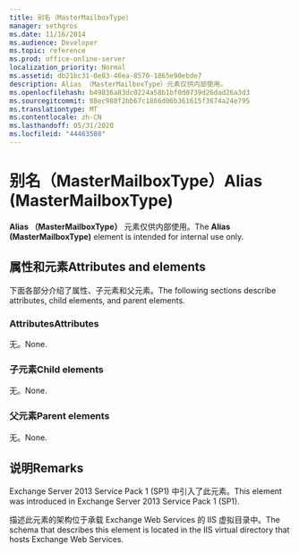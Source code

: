 ```yaml
---
title: 别名（MasterMailboxType）
manager: sethgros
ms.date: 11/16/2014
ms.audience: Developer
ms.topic: reference
ms.prod: office-online-server
localization_priority: Normal
ms.assetid: db21bc31-0e83-46ea-8570-1865e90ebde7
description: Alias （MasterMailboxType）元素仅供内部使用。
ms.openlocfilehash: b49836a83dc0224a58b1bf0d0739d26dad26a3d3
ms.sourcegitcommit: 88ec988f2bb67c1866d06b361615f3674a24e795
ms.translationtype: MT
ms.contentlocale: zh-CN
ms.lasthandoff: 05/31/2020
ms.locfileid: "44463508"
---
```

# <a name="alias-mastermailboxtype"></a><span data-ttu-id="d712f-103">别名（MasterMailboxType）</span><span class="sxs-lookup"><span data-stu-id="d712f-103">Alias (MasterMailboxType)</span></span>

<span data-ttu-id="d712f-104">**Alias （MasterMailboxType）** 元素仅供内部使用。</span><span class="sxs-lookup"><span data-stu-id="d712f-104">The **Alias (MasterMailboxType)** element is intended for internal use only.</span></span> 

## <a name="attributes-and-elements"></a><span data-ttu-id="d712f-105">属性和元素</span><span class="sxs-lookup"><span data-stu-id="d712f-105">Attributes and elements</span></span>

<span data-ttu-id="d712f-106">下面各部分介绍了属性、子元素和父元素。</span><span class="sxs-lookup"><span data-stu-id="d712f-106">The following sections describe attributes, child elements, and parent elements.</span></span>
  
### <a name="attributes"></a><span data-ttu-id="d712f-107">Attributes</span><span class="sxs-lookup"><span data-stu-id="d712f-107">Attributes</span></span>

<span data-ttu-id="d712f-108">无。</span><span class="sxs-lookup"><span data-stu-id="d712f-108">None.</span></span>
  
### <a name="child-elements"></a><span data-ttu-id="d712f-109">子元素</span><span class="sxs-lookup"><span data-stu-id="d712f-109">Child elements</span></span>

<span data-ttu-id="d712f-110">无。</span><span class="sxs-lookup"><span data-stu-id="d712f-110">None.</span></span>
  
### <a name="parent-elements"></a><span data-ttu-id="d712f-111">父元素</span><span class="sxs-lookup"><span data-stu-id="d712f-111">Parent elements</span></span>

<span data-ttu-id="d712f-112">无。</span><span class="sxs-lookup"><span data-stu-id="d712f-112">None.</span></span>
  
## <a name="remarks"></a><span data-ttu-id="d712f-113">说明</span><span class="sxs-lookup"><span data-stu-id="d712f-113">Remarks</span></span>

<span data-ttu-id="d712f-114">Exchange Server 2013 Service Pack 1 (SP1) 中引入了此元素。</span><span class="sxs-lookup"><span data-stu-id="d712f-114">This element was introduced in Exchange Server 2013 Service Pack 1 (SP1).</span></span>
  
<span data-ttu-id="d712f-115">描述此元素的架构位于承载 Exchange Web Services 的 IIS 虚拟目录中。</span><span class="sxs-lookup"><span data-stu-id="d712f-115">The schema that describes this element is located in the IIS virtual directory that hosts Exchange Web Services.</span></span>
  

